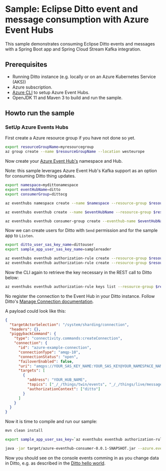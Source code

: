 # Sample: Eclipse Ditto event and message consumption with Azure Event Hubs

This sample demonstrates consuming Eclipse Ditto events and messages with a Spring Boot app and Spring Cloud Stream Kafka integration.

## Prerequisites

- Running Ditto instance (e.g. locally or on an Azure Kubernetes Service (AKS))
- Azure subscription.
- [Azure CLI](https://docs.microsoft.com/en-us/cli/azure/install-azure-cli) to setup Azure Event Hubs.
- OpenJDK 11 and Maven 3 to build and run the sample.

## Howto run the sample

### SetUp Azure Events Hubs

First create a Azure resource group if you have not done so yet.

```bash
export resourceGroupName=myresourcegroup
az group create --name $resourceGroupName --location westeurope
```

Now create your [Azure Event Hub's](https://docs.microsoft.com/en-us/azure/event-hubs/event-hubs-about) namespace and Hub.

Note: this sample leverages Azure Event Hub's Kafka support as an option for consuming Ditto thing updates.

```bash
export namespace=mydittonamespace
export eventHubName=ditto
export consumerGroup=dittocg

az eventhubs namespace create --name $namespace --resource-group $resourceGroupName --enable-kafka

az eventhubs eventhub create --name $eventHubName --resource-group $resourceGroupName --namespace-name $namespace --message-retention 1 --partition-count 2

az eventhubs eventhub consumer-group create --eventhub-name $eventHubName --resource-group $resourceGroupName --namespace-name $namespace --name $consumerGroup
```

Now we can create users for Ditto with `Send` permission and for the sample app to `Listen`.

```bash
export ditto_user_sas_key_name=dittouser
export sample_app_user_sas_key_name=samplereader

az eventhubs eventhub authorization-rule create --resource-group $resourceGroupName --namespace-name $namespace --eventhub-name $eventHubName  --name $ditto_user_sas_key_name --rights Send
az eventhubs eventhub authorization-rule create --resource-group $resourceGroupName --namespace-name $namespace --eventhub-name $eventHubName  --name $sample_app_user_sas_key_name --rights Listen
```

Now the CLI again to retrieve the key necessary in the REST call to Ditto below:

```bash
az eventhubs eventhub authorization-rule keys list --resource-group $resourceGroupName --namespace-name $namespace --eventhub-name $eventHubName --name $ditto_user_sas_key_name --query primaryKey
```

No register the connection to the Event Hub in your Ditto instance. Follow Ditto's [Manage Connection documentation](https://www.eclipse.org/ditto/connectivity-manage-connections.html).

A payload could look like this:

```json
{
  "targetActorSelection": "/system/sharding/connection",
  "headers": {},
  "piggybackCommand": {
    "type": "connectivity.commands:createConnection",
    "connection": {
      "id": "azure-example-connection",
      "connectionType": "amqp-10",
      "connectionStatus": "open",
      "failoverEnabled": false,
      "uri": "amqps://YOUR_SAS_KEY_NAME:YOUR_SAS_KEY@YOUR_NAMESPACE_NAME.servicebus.windows.net:5671",
      "targets": [
        {
          "address": "YOUR_HUB_NAME",
          "topics": ["_/_/things/twin/events", "_/_/things/live/messages"],
          "authorizationContext": ["ditto"]
        }
      ]
    }
  }
}
```

Now it is time to compile and run our sample:

```bash
mvn clean install

export sample_app_user_sas_key=`az eventhubs eventhub authorization-rule keys list --resource-group $resourceGroupName --namespace-name $namespace --eventhub-name $eventHubName --name $sample_app_user_sas_key_name --query primaryConnectionString --output tsv`

java -jar target/azure-eventhub-consumer-0.0.1-SNAPSHOT.jar --azure.event-hubs.namespace=$namespace --azure.event-hubs.connection-string=$sample_app_user_sas_key --azure.event-hubs.hubname=$eventHubName --azure.event-hubs.consumer-group=$consumerGroup
```

Now you should see on the console events comming in as you change data in Ditto, e.g. as described in the [Ditto hello world](https://www.eclipse.org/ditto/intro-hello-world.html).
